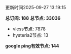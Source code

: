 更新时间2025-09-27 13:19:15

**总订阅: 188**
**总节点: 33036**
- vless节点: 7878
- hysteria2节点: 13

**google ping有效节点: 144**
